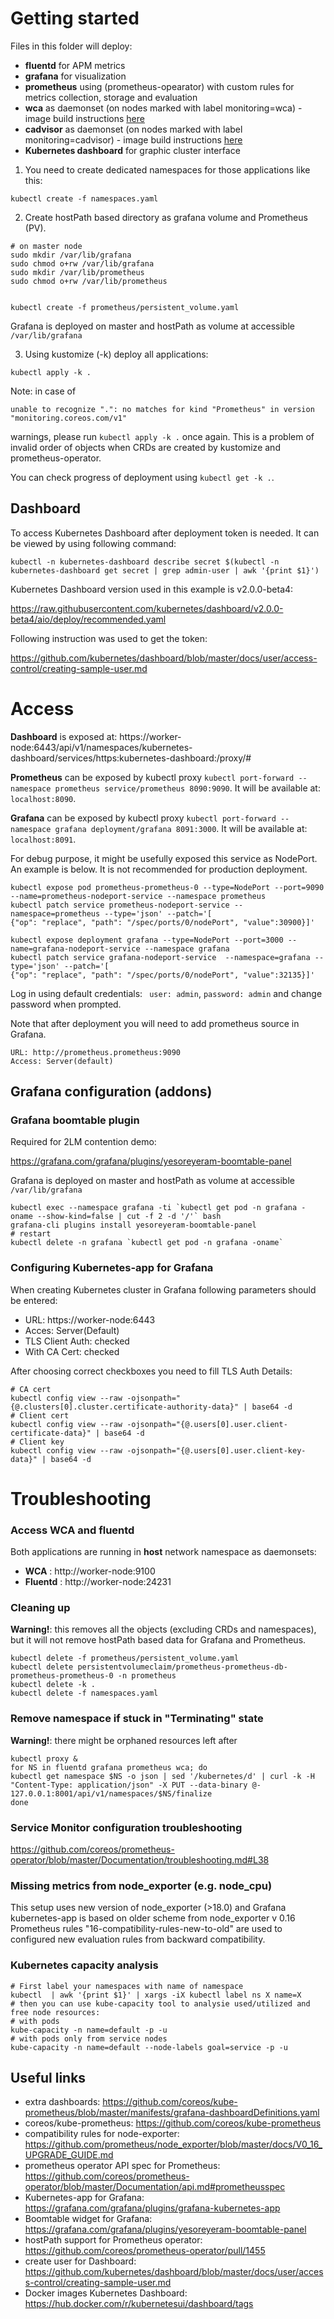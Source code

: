 Getting started
===============

Files in this folder will deploy:

- **fluentd** for APM metrics
- **grafana** for visualization
- **prometheus** using (prometheus-opearator) with custom rules for metrics collection, storage and 
  evaluation
- **wca** as daemonset (on nodes marked with label monitoring=wca) - image build instructions [here](wca/README.md)
- **cadvisor** as daemonset (on nodes marked with label monitoring=cadvisor) - image build instructions [here](cadvisor/README.rst)
- **Kubernetes dashboard** for graphic cluster interface

1. You need to create dedicated namespaces for those applications like this:

```shell
kubectl create -f namespaces.yaml
```

2. Create hostPath based directory as grafana volume and Prometheus (PV).

```shell 
# on master node
sudo mkdir /var/lib/grafana
sudo chmod o+rw /var/lib/grafana
sudo mkdir /var/lib/prometheus
sudo chmod o+rw /var/lib/prometheus


kubectl create -f prometheus/persistent_volume.yaml
```

Grafana is deployed on master and hostPath as volume at accessible `/var/lib/grafana`

3. Using kustomize (-k) deploy all applications:

```shell
kubectl apply -k .
```

Note: in case of 

`unable to recognize ".": no matches for kind "Prometheus" in version "monitoring.coreos.com/v1"` 

warnings, please run `kubectl apply -k .` once again. This is a problem of invalid order of objects
when CRDs are created by kustomize and prometheus-operator.

You can check progress of deployment using `kubectl get -k .`.

## Dashboard

To access Kubernetes Dashboard after deployment token is needed. It can be viewed by using following command:

```
kubectl -n kubernetes-dashboard describe secret $(kubectl -n kubernetes-dashboard get secret | grep admin-user | awk '{print $1}')
```

Kubernetes Dashboard version used in this example is v2.0.0-beta4:

https://raw.githubusercontent.com/kubernetes/dashboard/v2.0.0-beta4/aio/deploy/recommended.yaml

Following instruction was used to get the token:

https://github.com/kubernetes/dashboard/blob/master/docs/user/access-control/creating-sample-user.md

# Access

**Dashboard**  is exposed at: https://worker-node:6443/api/v1/namespaces/kubernetes-dashboard/services/https:kubernetes-dashboard:/proxy/#

**Prometheus** can be exposed by kubectl proxy
`kubectl port-forward --namespace prometheus service/prometheus 8090:9090`.
It will be available at: `localhost:8090`.

**Grafana** can be exposed by kubectl proxy
`kubectl port-forward --namespace grafana deployment/grafana 8091:3000`.
It will be available at: `localhost:8091`.

For debug purpose, it might be usefully exposed this service as NodePort. An example is below. It is not recommended for production deployment.
```
kubectl expose pod prometheus-prometheus-0 --type=NodePort --port=9090 --name=prometheus-nodeport-service --namespace prometheus
kubectl patch service prometheus-nodeport-service --namespace=prometheus --type='json' --patch='[
{"op": "replace", "path": "/spec/ports/0/nodePort", "value":30900}]'

kubectl expose deployment grafana --type=NodePort --port=3000 --name=grafana-nodeport-service --namespace grafana
kubectl patch service grafana-nodeport-service  --namespace=grafana --type='json' --patch='[
{"op": "replace", "path": "/spec/ports/0/nodePort", "value":32135}]'
```

Log in using default credentials:
``
user: admin``,
``password: admin``
and change password when prompted.

Note that after deployment you will need to add prometheus source in Grafana.

```
URL: http://prometheus.prometheus:9090
Access: Server(default)
```

## Grafana configuration (addons)

### Grafana boomtable plugin

Required for 2LM contention demo:

https://grafana.com/grafana/plugins/yesoreyeram-boomtable-panel

Grafana is deployed on master and hostPath as volume at accessible `/var/lib/grafana`

```shell 
kubectl exec --namespace grafana -ti `kubectl get pod -n grafana -oname --show-kind=false | cut -f 2 -d '/'` bash
grafana-cli plugins install yesoreyeram-boomtable-panel
# restart 
kubectl delete -n grafana `kubectl get pod -n grafana -oname`
```

### Configuring Kubernetes-app for Grafana

When creating Kubernetes cluster in Grafana following parameters should be entered:

- URL: https://worker-node:6443
- Acces: Server(Default)
- TLS Client Auth: checked
- With CA Cert: checked

After choosing correct checkboxes you need to fill TLS Auth Details:

```shell
# CA cert
kubectl config view --raw -ojsonpath="{@.clusters[0].cluster.certificate-authority-data}" | base64 -d
# Client cert
kubectl config view --raw -ojsonpath="{@.users[0].user.client-certificate-data}" | base64 -d
# Client key
kubectl config view --raw -ojsonpath="{@.users[0].user.client-key-data}" | base64 -d
```

# Troubleshooting

### Access WCA and fluentd

Both applications are running in **host** network namespace as daemonsets:

- **WCA** : http://worker-node:9100
- **Fluentd** : http://worker-node:24231

### Cleaning up

**Warning!**: this removes all the objects (excluding CRDs and namespaces), but it will not remove
 hostPath based data for Grafana and Prometheus.

```shell
kubectl delete -f prometheus/persistent_volume.yaml
kubectl delete persistentvolumeclaim/prometheus-prometheus-db-prometheus-prometheus-0 -n prometheus
kubectl delete -k .
kubectl delete -f namespaces.yaml
```

### Remove namespace if stuck in "Terminating" state

**Warning!**: there might be orphaned resources left after

```shell
kubectl proxy &
for NS in fluentd grafana prometheus wca; do
kubectl get namespace $NS -o json | sed '/kubernetes/d' | curl -k -H "Content-Type: application/json" -X PUT --data-binary @- 127.0.0.1:8001/api/v1/namespaces/$NS/finalize
done
```

### Service Monitor configuration troubleshooting

https://github.com/coreos/prometheus-operator/blob/master/Documentation/troubleshooting.md#L38

### Missing metrics from node_exporter (e.g. node_cpu)

This setup uses new version of node_exporter (>18.0) and Grafana kubernetes-app is based on older scheme 
from node_exporter v 0.16
Prometheus rules "16-compatibility-rules-new-to-old" are used to configured new evaluation rules from backward compatibility.

### Kubernetes capacity analysis

```shell
# First label your namespaces with name of namespace
kubectl  | awk '{print $1}' | xargs -iX kubectl label ns X name=X
# then you can use kube-capacity tool to analysie used/utilized and free node resources:
# with pods 
kube-capacity -n name=default -p -u
# with pods only from service nodes
kube-capacity -n name=default --node-labels goal=service -p -u
```


## Useful links

- extra dashboards: https://github.com/coreos/kube-prometheus/blob/master/manifests/grafana-dashboardDefinitions.yaml
- coreos/kube-prometheus: https://github.com/coreos/kube-prometheus
- compatibility rules for node-exporter: https://github.com/prometheus/node_exporter/blob/master/docs/V0_16_UPGRADE_GUIDE.md
- prometheus operator API spec for Prometheus: https://github.com/coreos/prometheus-operator/blob/master/Documentation/api.md#prometheusspec
- Kubernetes-app for Grafana: https://grafana.com/grafana/plugins/grafana-kubernetes-app
- Boomtable widget for Grafana: https://grafana.com/grafana/plugins/yesoreyeram-boomtable-panel
- hostPath support for Prometheus operator: https://github.com/coreos/prometheus-operator/pull/1455
- create user for Dashboard: https://github.com/kubernetes/dashboard/blob/master/docs/user/access-control/creating-sample-user.md
- Docker images Kubernetes Dashboard: https://hub.docker.com/r/kubernetesui/dashboard/tags
